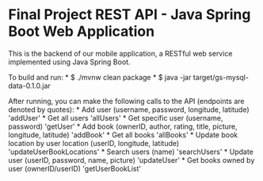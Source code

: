 # Final Project REST API - Java Spring Boot Web Application

This is the backend of our mobile application, a RESTful web service implemented using Java Spring Boot.

To build and run: 
	*	$ ./mvnw clean package
	*	$ java -jar target/gs-mysql-data-0.1.0.jar
 
After running, you can make the following calls to the API (endpoints are denoted by quotes):
	*	Add user (username, password, longitude, latitude) 'addUser'
	*	Get all users 'allUsers'
	* 	Get specific user (username, password) 'getUser'
	*	Add book (ownerID, author, rating, title, picture, longitude, latitude) 'addBook'
	*	Get all books 'allBooks'
	*	Update book location by user location (userID, longitude, latitude) 'updateUserBookLocations'
	*	Search users (name) 'searchUsers'
	*	Update user (userID, password, name, picture) 'updateUser'
	*	Get books owned by user (ownerID/userID) 'getUserBookList'
